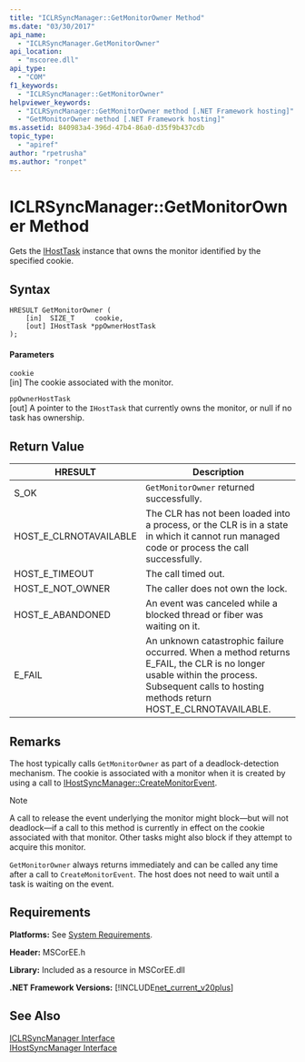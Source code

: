 ```yaml
---
title: "ICLRSyncManager::GetMonitorOwner Method"
ms.date: "03/30/2017"
api_name: 
  - "ICLRSyncManager.GetMonitorOwner"
api_location: 
  - "mscoree.dll"
api_type: 
  - "COM"
f1_keywords: 
  - "ICLRSyncManager::GetMonitorOwner"
helpviewer_keywords: 
  - "ICLRSyncManager::GetMonitorOwner method [.NET Framework hosting]"
  - "GetMonitorOwner method [.NET Framework hosting]"
ms.assetid: 840983a4-396d-47b4-86a0-d35f9b437cdb
topic_type: 
  - "apiref"
author: "rpetrusha"
ms.author: "ronpet"
---
```

# ICLRSyncManager::GetMonitorOwner Method
Gets the [IHostTask](../../../../docs/framework/unmanaged-api/hosting/ihosttask-interface.md) instance that owns the monitor identified by the specified cookie.  

## Syntax  

```  
HRESULT GetMonitorOwner (  
    [in]  SIZE_T     cookie,  
    [out] IHostTask *ppOwnerHostTask  
);  
```  

#### Parameters  
 `cookie`  
 [in] The cookie associated with the monitor.  

 `ppOwnerHostTask`  
 [out] A pointer to the `IHostTask` that currently owns the monitor, or null if no task has ownership.  

## Return Value  


|HRESULT|Description|  
|-------------|-----------------|  
|S_OK|`GetMonitorOwner` returned successfully.|  
|HOST_E_CLRNOTAVAILABLE|The CLR has not been loaded into a process, or the CLR is in a state in which it cannot run managed code or process the call successfully.|  
|HOST_E_TIMEOUT|The call timed out.|  
|HOST_E_NOT_OWNER|The caller does not own the lock.|  
|HOST_E_ABANDONED|An event was canceled while a blocked thread or fiber was waiting on it.|  
|E_FAIL|An unknown catastrophic failure occurred. When a method returns E_FAIL, the CLR is no longer usable within the process. Subsequent calls to hosting methods return HOST_E_CLRNOTAVAILABLE.|  

## Remarks  
 The host typically calls `GetMonitorOwner` as part of a deadlock-detection mechanism. The cookie is associated with a monitor when it is created by using a call to [IHostSyncManager::CreateMonitorEvent](../../../../docs/framework/unmanaged-api/hosting/ihostsyncmanager-createmonitorevent-method.md).  

> [!NOTE]
>  A call to release the event underlying the monitor might block—but will not deadlock—if a call to this method is currently in effect on the cookie associated with that monitor. Other tasks might also block if they attempt to acquire this monitor.  

 `GetMonitorOwner` always returns immediately and can be called any time after a call to `CreateMonitorEvent`. The host does not need to wait until a task is waiting on the event.  

## Requirements  
 **Platforms:** See [System Requirements](../../../../docs/framework/get-started/system-requirements.md).  

 **Header:** MSCorEE.h  

 **Library:** Included as a resource in MSCorEE.dll  

 **.NET Framework Versions:** [!INCLUDE[net_current_v20plus](../../../../includes/net-current-v20plus-md.md)]  

## See Also  
 [ICLRSyncManager Interface](../../../../docs/framework/unmanaged-api/hosting/iclrsyncmanager-interface.md)  
 [IHostSyncManager Interface](../../../../docs/framework/unmanaged-api/hosting/ihostsyncmanager-interface.md)
